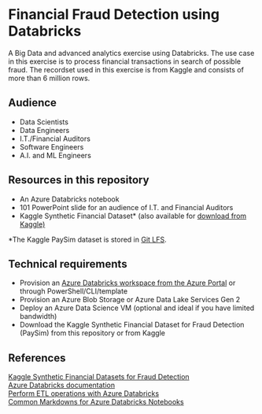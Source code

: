 # Financial Fraud Detection using Databricks
A Big Data and advanced analytics exercise using Databricks. The use case in this exercise is to process financial transactions in search of possible fraud. The recordset used in this exercise is from Kaggle and consists of  more than 6 million rows.

## Audience
<ul>
  <li>Data Scientists</li>
  <li>Data Engineers</li>
  <li>I.T./Financial Auditors</li>
  <li>Software Engineers</li>
  <li>A.I. and ML Engineers</li>
</ul>
  
## Resources in this repository
<ul>
  <li>An Azure Databricks notebook</li>
  <li>101 PowerPoint slide for an audience of I.T. and Financial Auditors</li>
   <li>Kaggle Synthetic Financial Dataset* (also available for <a href="https://www.kaggle.com/ntnu-testimon/paysim1/download">download from Kaggle)</a></li>
</ul>

*The Kaggle PaySim dataset is stored in <a href="https://help.github.com/en/articles/versioning-large-files">Git LFS</a>.

## Technical requirements
<ul>
  <li>Provision an <a href="https://docs.microsoft.com/en-us/azure/azure-databricks/quickstart-create-databricks-workspace-portal">Azure Databricks workspace from the Azure Portal</a> or through PowerShell/CLI/template</li>
  <li>Provision an Azure Blob Storage or Azure Data Lake Services Gen 2</li>
  <li>Deploy an Azure Data Science VM (optional and ideal if you have limited bandwidth)</li>
  <li>Download the Kaggle Synthetic Financial Dataset for Fraud Detection (PaySim) from this repository or from Kaggle</li>
</ul>

## References
<a href="https://www.kaggle.com/ntnu-testimon/paysim1/download">Kaggle Synthetic Financial Datasets for Fraud Detection</a><br>
<a href="https://docs.microsoft.com/en-us/azure/azure-databricks/">Azure Databricks documentation</a><br>
<a href="https://docs.microsoft.com/en-us/azure/azure-databricks/databricks-extract-load-sql-data-warehouse">Perform ETL operations with Azure Databricks</a><br>
[Common Markdowns for Azure Databricks Notebooks](https://forums.databricks.com/static/markdown/help.html)
